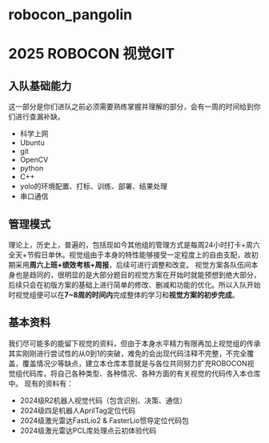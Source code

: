 # robocon_pangolin
# 2025 ROBOCON 视觉GIT
## 入队基础能力
这一部分是你们进队之前必须需要熟练掌握并理解的部分，会有一周的时间给到你们进行查漏补缺。
 - 科学上网
 - Ubuntu
 - git
 - OpenCV
 - python
 - C++
 - yolo的环境配置、打标、训练、部署、结果处理
 - 串口通信
## 管理模式
理论上，历史上，普遍的，包括现如今其他组的管理方式是每周24小时打卡+周六全天+节假日单休。视觉组由于本身的特性能够接受一定程度上的自由支配，故初期采用**周六上班+绩效考核+周报**，后续可进行调整和改变。
视觉方案各队伍间本身也是趋同的，很明显的是大部分题目的视觉方案在开始时就能预想到绝大部分，后续只会在初版方案的基础上进行简单的修改、删减和功能的优化。所以入队开始时视觉组便可以在**7~8周的时间内**完成整体的学习和**视觉方案的初步完成**。
## 基本资料
我们尽可能多的能留下视觉的资料，但由于本身水平精力有限再加上视觉组的传承其实刚刚进行尝试性的从0到1的突破，难免的会出现代码注释不完整，不完全覆盖，覆盖情况少等缺点，建立本仓库本意就是与各位共同努力扩充ROBOCON视觉组代码库，将自己各种类型、各种情况、各种方面的有关视觉的代码传入本仓库中。
现有的资料有：
 - 2024级R2机器人视觉代码（包含识别、决策、通信）
 - 2024级四足机器人AprilTag定位代码
 - 2024级激光雷达FastLio2 & FasterLio惯导定位代码包
 - 2024级激光雷达PCL库处理点云初体验代码
